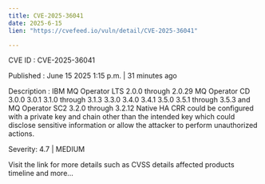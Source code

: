 ```yaml
---
title: CVE-2025-36041
date: 2025-6-15
lien: "https://cvefeed.io/vuln/detail/CVE-2025-36041"

---
```


CVE ID : CVE-2025-36041

Published :  June 15
2025
1:15 p.m. | 31 minutes ago

Description : IBM MQ Operator LTS 2.0.0 through 2.0.29
MQ Operator CD 3.0.0
3.0.1
3.1.0 through 3.1.3
3.3.0
3.4.0
3.4.1
3.5.0
3.5.1 through 3.5.3
and MQ Operator SC2 3.2.0 through 3.2.12 Native HA CRR could be configured with a private key and chain other than the intended key which could disclose sensitive information or allow the attacker to perform unauthorized actions.

Severity: 4.7 | MEDIUM

Visit the link for more details
such as CVSS details
affected products
timeline
and more...
